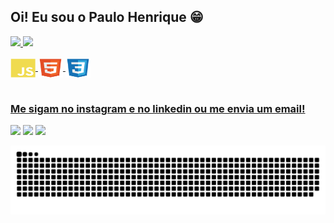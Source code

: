## Oi! Eu sou o Paulo Henrique 😁

 <div>
  <a href="https://github.com/paulohgd">
  <img height="180em" src="https://github-readme-stats.vercel.app/api?username=paulohgd&show_icons=true&theme=radical&include_all_commits=true&count_private=true"/>
  <img height="180em" src="https://github-readme-stats.vercel.app/api/top-langs/?username=paulohgd&layout=compact&langs_count=6&theme=radical"/>
</div>
<div style="display: inline_block"><br>
  <img align="center" alt="Js" height="30" width="40" src="https://raw.githubusercontent.com/devicons/devicon/master/icons/javascript/javascript-plain.svg">
  <img align="center" alt="HTML" height="30" width="40" src="https://raw.githubusercontent.com/devicons/devicon/master/icons/html5/html5-original.svg">
  <img align="center" alt="CSS" height="30" width="40" src="https://raw.githubusercontent.com/devicons/devicon/master/icons/css3/css3-original.svg">
</div>
 
 <br>
 
  ### Me sigam no instagram e no linkedin ou me envia um email!
 
<div> 
  <a href="https://instagram.com/paul0h_" target="_blank"><img src="https://img.shields.io/badge/-Instagram-%23E4405F?style=for-the-badge&logo=instagram&logoColor=white" target="_blank"></a>
  <a href = "mailto:paulohguerra@outlook.com.br"><img src="https://img.shields.io/badge/Outlook-0078D4?style=for-the-badge&logo=microsoft-outlook&logoColor=white) target="_blank"></a>
  <a href="https://www.linkedin.com/in/paulo-henrique-a136011a0" target="_blank"><img src="https://img.shields.io/badge/-LinkedIn-%230077B5?style=for-the-badge&logo=linkedin&logoColor=white" target="_blank"></a> 
 
  ![Snake animation](https://github.com/paulohgd/paulohgd/blob/output/github-contribution-grid-snake.svg)

</div>
